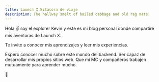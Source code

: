 ```yaml
---
title: Launch X Bitácora de viaje
description: The hallway smelt of boiled cabbage and old rag mats.
---
```


Hola ✌️  soy el explorer Kevin y este es mi blog personal donde compartiré mis aventuras de Launch X.

Te invito a conocer mis aprendizajes y leer mis experiencias.

Espero conocer mucho sobre este mundo del backend.
Ser capaz de desarrollar mis propios sitios web.
Que mi MC y compañeros trabajen mutuamente para aprender mucho.

🚀
